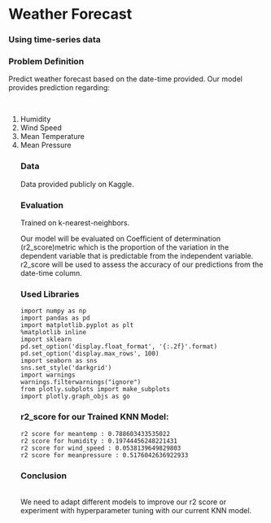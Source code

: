 # Weather Forecast

### Using time-series data

### Problem Definition

Predict weather forecast based on the date-time provided. Our model provides prediction regarding: <ol><br>
 <li>Humidity
 <li>Wind Speed
 <li>Mean Temperature
 <li>Mean Pressure

### Data

Data provided publicly on Kaggle.

### Evaluation 
Trained on k-nearest-neighbors.

Our model will be evaluated on Coefficient of determination (r2_score)metric which is the proportion of the variation in the dependent variable that is predictable from the independent variable.<br>
r2_score will be used to assess the accuracy of our predictions from the date-time column.

### Used Libraries
```
import numpy as np
import pandas as pd
import matplotlib.pyplot as plt
%matplotlib inline
import sklearn
pd.set_option('display.float_format', '{:.2f}'.format)
pd.set_option('display.max_rows', 100)
import seaborn as sns
sns.set_style('darkgrid')
import warnings
warnings.filterwarnings("ignore")
from plotly.subplots import make_subplots
import plotly.graph_objs as go
```

### r2_score for our Trained KNN Model:
```
r2 score for meantemp : 0.788603433535022
r2 score for humidity : 0.19744456248221431
r2 score for wind_speed : 0.0538139649829803
r2 score for meanpressure : 0.5176042636922933
```

### Conclusion
<br>We need to adapt different models to improve our r2 score or experiment with hyperparameter tuning with our current KNN model. 
